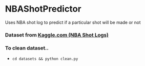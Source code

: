 # NBAShotPredictor
Uses NBA shot log to predict if a particular shot will be made or not

### Dataset from [Kaggle.com (NBA Shot Logs)](https://www.kaggle.com/dansbecker/nba-shot-logs)

### To clean dataset..
- `cd datasets && python clean.py`
